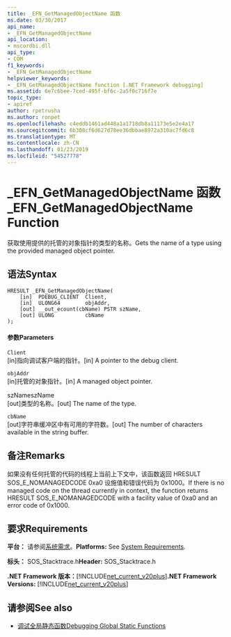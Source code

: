 ```yaml
---
title: _EFN_GetManagedObjectName 函数
ms.date: 03/30/2017
api_name:
- _EFN_GetManagedObjectName
api_location:
- mscordbi.dll
api_type:
- COM
f1_keywords:
- _EFN_GetManagedObjectName
helpviewer_keywords:
- _EFN_GetManagedObjectName function [.NET Framework debugging]
ms.assetid: 6e7c6bee-7ced-495f-bf6c-2a5f0c716f7e
topic_type:
- apiref
author: rpetrusha
ms.author: ronpet
ms.openlocfilehash: c4eddb1461ad448a1a1718db8a11173e5e2e4a17
ms.sourcegitcommit: 6b308cf6d627d78ee36dbbae8972a310ac7fd6c8
ms.translationtype: MT
ms.contentlocale: zh-CN
ms.lasthandoff: 01/23/2019
ms.locfileid: "54527778"
---
```

# <a name="efngetmanagedobjectname-function"></a><span data-ttu-id="9a991-102">_EFN_GetManagedObjectName 函数</span><span class="sxs-lookup"><span data-stu-id="9a991-102">_EFN_GetManagedObjectName Function</span></span>
<span data-ttu-id="9a991-103">获取使用提供的托管的对象指针的类型的名称。</span><span class="sxs-lookup"><span data-stu-id="9a991-103">Gets the name of a type using the provided managed object pointer.</span></span>  
  
## <a name="syntax"></a><span data-ttu-id="9a991-104">语法</span><span class="sxs-lookup"><span data-stu-id="9a991-104">Syntax</span></span>  
  
```  
HRESULT _EFN_GetManagedObjectName(  
    [in]  PDEBUG_CLIENT  Client,  
    [in]  ULONG64        objAddr,  
    [out] __out_ecount(cbName) PSTR szName,  
    [out] ULONG          cbName  
);  
```  
  
#### <a name="parameters"></a><span data-ttu-id="9a991-105">参数</span><span class="sxs-lookup"><span data-stu-id="9a991-105">Parameters</span></span>  
 `Client`  
 <span data-ttu-id="9a991-106">[in]指向调试客户端的指针。</span><span class="sxs-lookup"><span data-stu-id="9a991-106">[in] A pointer to the debug client.</span></span>  
  
 `objAddr`  
 <span data-ttu-id="9a991-107">[in]托管的对象指针。</span><span class="sxs-lookup"><span data-stu-id="9a991-107">[in] A managed object pointer.</span></span>  
  
 <span data-ttu-id="9a991-108">szName</span><span class="sxs-lookup"><span data-stu-id="9a991-108">szName</span></span>  
 <span data-ttu-id="9a991-109">[out]类型的名称。</span><span class="sxs-lookup"><span data-stu-id="9a991-109">[out] The name of the type.</span></span>  
  
 `cbName`  
 <span data-ttu-id="9a991-110">[out]字符串缓冲区中有可用的字符数。</span><span class="sxs-lookup"><span data-stu-id="9a991-110">[out] The number of characters available in the string buffer.</span></span>  
  
## <a name="remarks"></a><span data-ttu-id="9a991-111">备注</span><span class="sxs-lookup"><span data-stu-id="9a991-111">Remarks</span></span>  
 <span data-ttu-id="9a991-112">如果没有任何托管的代码的线程上当前上下文中，该函数返回 HRESULT SOS_E_NOMANAGEDCODE 0xa0 设施值和错误代码为 0x1000。</span><span class="sxs-lookup"><span data-stu-id="9a991-112">If there is no managed code on the thread currently in context, the function returns HRESULT SOS_E_NOMANAGEDCODE with a facility value of 0xa0 and an error code of 0x1000.</span></span>  
  
## <a name="requirements"></a><span data-ttu-id="9a991-113">要求</span><span class="sxs-lookup"><span data-stu-id="9a991-113">Requirements</span></span>  
 <span data-ttu-id="9a991-114">**平台：** 请参阅[系统需求](../../../../docs/framework/get-started/system-requirements.md)。</span><span class="sxs-lookup"><span data-stu-id="9a991-114">**Platforms:** See [System Requirements](../../../../docs/framework/get-started/system-requirements.md).</span></span>  
  
 <span data-ttu-id="9a991-115">**标头：** SOS_Stacktrace.h</span><span class="sxs-lookup"><span data-stu-id="9a991-115">**Header:** SOS_Stacktrace.h</span></span>  
  
 <span data-ttu-id="9a991-116">**.NET Framework 版本：**[!INCLUDE[net_current_v20plus](../../../../includes/net-current-v20plus-md.md)]</span><span class="sxs-lookup"><span data-stu-id="9a991-116">**.NET Framework Versions:** [!INCLUDE[net_current_v20plus](../../../../includes/net-current-v20plus-md.md)]</span></span>  
  
## <a name="see-also"></a><span data-ttu-id="9a991-117">请参阅</span><span class="sxs-lookup"><span data-stu-id="9a991-117">See also</span></span>
- [<span data-ttu-id="9a991-118">调试全局静态函数</span><span class="sxs-lookup"><span data-stu-id="9a991-118">Debugging Global Static Functions</span></span>](../../../../docs/framework/unmanaged-api/debugging/debugging-global-static-functions.md)
